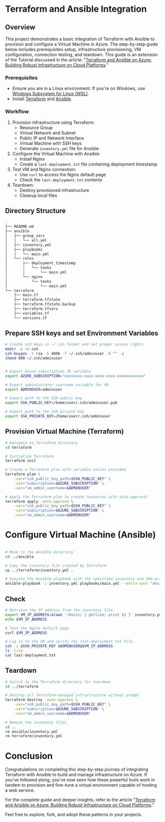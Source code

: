 # Terraform and Ansible Integration

## Overview

This project demonstrates a basic integration of Terraform with Ansible to provision and configure a Virtual Machine in Azure. The step-by-step guide below includes prerequisites setup, infrastructure provisioning, VM configuration, connection testing, and teardown. This guide is an extension of the Tutorial discussed in the article: "[Terraform and Ansible on Azure: Building Robust Infrastructure on Cloud Platforms](https://medium.com/itnext/terraform-and-ansible-on-azure-9bb740746e3a)."

### Prerequisites

- Ensure you are in a Linux environment. If you're on Windows, use [Windows Subsystem for Linux (WSL)](https://docs.microsoft.com/en-us/windows/wsl/install).
- Install [Terraform](https://www.terraform.io/downloads.html) and [Ansible](https://docs.ansible.com/ansible/latest/installation_guide/intro_installation.html).

### Workflow

1. Provision infrastructure using Terraform:
    - Resource Group
    - Virtual Network and Subnet
    - Public IP and Network Interface
    - Virtual Machine with SSH keys
    - Generate `inventory.yml` file for Ansible
2. Configure the Virtual Machine with Ansible:
    - Install Nginx
    - Create a `last-deployment.txt` file containing deployment timestamp
3. Test VM and Nginx connection:
    - Use `curl` to access the Nginx default page
    - Check the `last-deployment.txt` contents
4. Teardown:
    - Destroy provisioned infrastructure
    - Cleanup local files

## Directory Structure

```bash
.
├── README.md
├── ansible
│   ├── group_vars
│   │   └── all.yml
│   ├── inventory.yml
│   ├── playbooks
│   │   └── main.yml
│   └── roles
│       ├── deployment_timestamp
│       │   └── tasks
│       │       └── main.yml
│       └── nginx
│           └── tasks
│               └── main.yml
└── terraform
    ├── main.tf
    ├── terraform.tfstate
    ├── terraform.tfstate.backup
    ├── terraform.tfvars
    ├── variables.tf
    └── versions.tf
```


## Prepare SSH keys and set Environment Variables

```bash
# Create ssh keys in ~/.ssh folder and set proper access rights
mkdir -p ~/.ssh
ssh-keygen -t rsa -b 4096 -f ~/.ssh/adminuser -N "" -q
chmod 600 ~/.ssh/adminuser


# Export Azure subscription ID variable
export AZURE_SUBSCRIPTION="xxxxxxxx-xxxx-xxxx-xxxx-xxxxxxxxxxxx"

# Export administrator username variable for VM
export ADMINUSER=adminuser

# Export path to the SSH public key
export SSH_PUBLIC_KEY=/home/user/.ssh/adminuser.pub

# Export path to the SSH private key
export SSH_PRIVATE_KEY=/home/user/.ssh/adminuser
```



## Provision Virtual Machine (Terraform)

```bash
# Navigate to Terraform directory
cd terraform

# Initialize Terraform
terraform init

# Create a Terraform plan with variable values provided
terraform plan \
    -var="ssh_public_key_path=$SSH_PUBLIC_KEY" \
    -var="subscription=$AZURE_SUBSCRIPTION" \
    -var="vm_admin_username=$ADMINUSER"

# Apply the Terraform plan to create resources with auto-approval
terraform apply -auto-approve \
    -var="ssh_public_key_path=$SSH_PUBLIC_KEY" \
    -var="subscription=$AZURE_SUBSCRIPTION" \
    -var="vm_admin_username=$ADMINUSER"
```


# Configure Virtual Machine (Ansible)

```bash

# Move to the Ansible directory
cd ../ansible

# Copy the inventory file created by Terraform
cp ../terraform/inventory.yml .

# Execute the Ansible playbook with the specified inventory and SSH private key
ansible-playbook -i inventory.yml playbooks/main.yml --extra-vars "ansible_ssh_private_key_file=$SSH_PRIVATE_KEY"
```

## Check

```bash
# Retrieve the IP address from the inventory file
export VM_IP_ADDRESS=$(awk '/hosts/ { getline; print $1 }' inventory.yml | awk -F\" '{print $2}')
echo $VM_IP_ADDRESS

# Test the Nginx default page
curl $VM_IP_ADDRESS

# Log in to the VM and verify the last-deployment.txt file
ssh -i $SSH_PRIVATE_KEY $ADMINUSER@$VM_IP_ADDRESS
ls -lisa
cat last-deployment.txt
```

## Teardown

```bash
# Switch to the Terraform directory for teardown
cd ../terraform

# Destroy all Terraform-managed infrastructure without prompt
terraform destroy -auto-approve \
    -var="ssh_public_key_path=$SSH_PUBLIC_KEY" \
    -var="subscription=$AZURE_SUBSCRIPTION" \
    -var="vm_admin_username=$ADMINUSER"

# Remove the inventory files
cd ..
rm ansible/inventory.yml
rm terraform/inventory.yml
```

# Conclusion

Congratulations on completing this step-by-step journey of integrating Terraform with Ansible to build and manage infrastructure on Azure. If you've followed along, you've now seen how these powerful tools work in tandem to provision and fine-tune a virtual environment capable of hosting a web service.

For the complete guide and deeper insights, refer to the article "[Terraform and Ansible on Azure: Building Robust Infrastructure on Cloud Platforms](https://medium.com/itnext/terraform-and-ansible-on-azure-9bb740746e3a)."

Feel free to explore, fork, and adopt these patterns in your projects.